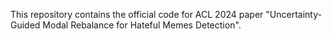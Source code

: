 This repository contains the official code for ACL 2024 paper "Uncertainty-Guided Modal Rebalance for Hateful Memes Detection".
